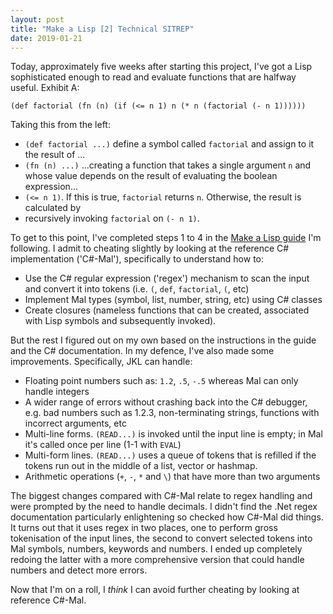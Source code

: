 ```yaml
---
layout: post
title: "Make a Lisp [2] Technical SITREP"
date: 2019-01-21
---
```


Today, approximately five weeks after starting this project, I've got a Lisp sophisticated enough to read and evaluate functions that are halfway useful. Exhibit A:

`(def factorial (fn (n) (if (<= n 1) n (* n (factorial (- n 1))))))`

Taking this from the left:

* `(def factorial ...)` define a symbol called `factorial` and assign to it the result of ...
* `(fn (n) ...)` ...creating a function that takes a single argument `n` and whose value depends on the result of evaluating the boolean expression...
* `(<= n 1)`. If this is true, `factorial` returns `n`. Otherwise, the result is calculated by
* recursively invoking `factorial` on `(- n 1)`.

To get to this point, I've completed steps 1 to 4 in the [Make a Lisp guide](https://github.com/kanaka/mal) I'm following. I admit to cheating slightly by looking at the reference C# implementation ('C#-Mal'), specifically to understand how to:
* Use the C# regular expression ('regex') mechanism to scan the input and convert it into tokens (i.e. `(`, `def`, `factorial`, `(`, etc)
* Implement Mal types (symbol, list, number, string, etc) using C# classes
* Create closures (nameless functions that can be created, associated with Lisp symbols and subsequently invoked).

But the rest I figured out on my own based on the instructions in the guide and the C# documentation. In my defence, I've also made some improvements. Specifically, JKL can handle:

* Floating point numbers such as: `1.2`, `.5`, `-.5` whereas Mal can only handle integers
* A wider range of errors without crashing back into the C# debugger, e.g. bad numbers such as 1.2.3, non-terminating strings, functions with incorrect arguments, etc
* Multi-line forms. `(READ...)` is invoked until the input line is empty; in Mal it's called once per line (1-1 with `EVAL`)
* Multi-form lines. `(READ...)` uses a queue of tokens that is refilled if the tokens run out in the middle of a list, vector or hashmap. 
* Arithmetic operations (`+`, `-`, `*` and `\`) that have more than two arguments

The biggest changes compared with C#-Mal relate to regex handling and were prompted by the need to handle decimals. I didn't find the .Net regex documentation particularly enlightening so checked how C#-Mal did things. It turns out that it uses regex in two places, one to perform gross tokenisation of the input lines, the second to convert selected tokens into Mal symbols, numbers, keywords and numbers. I ended up completely redoing the latter with a more comprehensive version that could handle numbers and detect more errors. 

Now that I'm on a roll, I *think* I can avoid further cheating by looking at reference C#-Mal.


